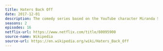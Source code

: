 ```yaml
---
title: Haters Back Off
date: 2017-12-01
description: The comedy series based on the YouTube character Miranda Sings.
seasons: 2
episodes: 16
netflix-url: https://www.netflix.com/title/80095900
source-name: Wikipedia  
source-url: https://en.wikipedia.org/wiki/Haters_Back_Off
---
```


